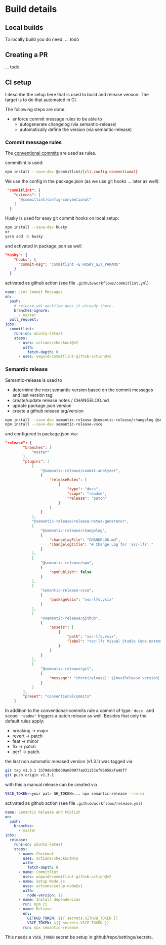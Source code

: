 # Build details

## Local builds

To locally build you do need:
... todo

## Creating a PR

... todo

## CI setup

I describe the setup here that is used to build and release version.
The target is to do that automated in CI.

The following steps are done:
- enforce commit message rules to be able to
  - autogenerate changelog (via semantic-release)
  - automatically define the version (via semantic-release)

### Commit message rules

The [conventional commits](https://www.conventionalcommits.org/en/v1.0.0/) are used as rules.

commitlint is used:
```sh
npm install --save-dev @commitlint/{cli,config-conventional}
```

We use the config in the package.json (as we use git hooks ... later as well):
```json
 "commitlint": {
    "extends": [
      "@commitlint/config-conventional"
    ]
  }
```

Husky is used for easy git commit hooks on local setup:
```sh
npm install --save-dev husky
or 
yarn add -D husky
```
and activated in package.json as well:
```json
"husky": {
    "hooks": {
      "commit-msg": "commitlint -E HUSKY_GIT_PARAMS"
    }
  }
```

activated as github action (see file `.github/workflows/commitlint.yml`)
```yml
name: Lint Commit Messages
on:
  push:
    # release.yml workflow does it already there.
    branches-ignore:
      - master
  pull_request:
jobs:
  commitlint:
    runs-on: ubuntu-latest
    steps:
      - uses: actions/checkout@v2
        with:
          fetch-depth: 0
      - uses: wagoid/commitlint-github-action@v2
```

### Semantic release

Semantic-release is used to
 - determine the next semantic version based on the commit messages and last version tag
 - create/update release notes / CHANGELOG.md
 - update package.json version
 - create a github release tag/version

```sh
npm install --save-dev semantic-release @semantic-release/changelog @semantic-release/git
npm install --save-dev semantic-release-vsce
```
and configured in package.json via:
```json
"release": {
		"branches": [
			"master"
		],
		"plugins": [
            [
				"@semantic-release/commit-analyzer",
				{
					"releaseRules": [
						{
							"type": "docs",
							"scope": "readme",
							"release": "patch"
						}
					]
				}
			],
            "@semantic-release/release-notes-generator",
			[
				"@semantic-release/changelog",
				{
					"changelogFile": "CHANGELOG.md",
					"changelogTitle": "# Change Log for 'vsc-lfs':"
				}
			],
			[
				"@semantic-release/npm",
				{
					"npmPublish": false
				}
            ],
            [
                "semantic-release-vsce",
                {
                    "packageVsix": "vsc-lfs.vsix"
                }
            ],
			[
				"@semantic-release/github",
				{
					"assets": [
						{
							"path": "vsc-lfs.vsix",
							"label": "vsc-lfs Visual Studio Code extension package"
						}
					]
				}
			],
			[
				"@semantic-release/git",
				{
					"message": "chore(release): ${nextRelease.version} [skip ci]"
				}
			]
		],
		"preset": "conventionalcommits"
	}
```

In addition to the conventional-commits rule a commit of type ```'docs'``` and scope ```'readme'``` triggers a patch release as well.
Besides that only the default rules apply:
- breaking -> major
- revert -> patch
- feat -> minor
- fix -> patch
- perf -> patch.

the last non automatic released version (v1.3.1) was tagged via
```sh
git tag v1.3.1 3379de83b600a000977a031153ef96058afa48f7
git push origin v1.3.1
```

with this a manual release can be created via
```sh
VSCE_TOKEN=<your pat> GH_TOKEN=... npx semantic-release --no-ci
````

activated as github action (see file `.github/workflows/release.yml`)
```yml
name: Semantic Release and Publish
on:
  push:
    branches:
      - master
jobs:
  release:
    runs-on: ubuntu-latest
    steps:
      - name: Checkout
        uses: actions/checkout@v2
        with:
          fetch-depth: 0
      - name: Commitlint
        uses: wagoid/commitlint-github-action@v2
      - name: Setup Node.js
        uses: actions/setup-node@v1
        with:
          node-version: 12
      - name: Install dependencies
        run: npm ci
      - name: Release
        env:
          GITHUB_TOKEN: ${{ secrets.GITHUB_TOKEN }}
          VSCE_TOKEN: ${{ secrets.VSCE_TOKEN }}
        run: npx semantic-release
```
This needs a ```VSCE_TOKEN``` secret be setup in github/repo/settings/secrets.
